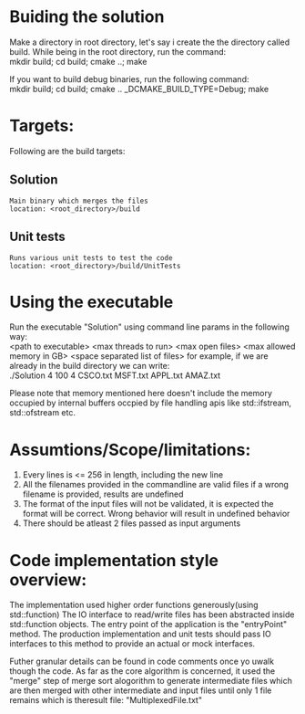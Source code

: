 # Buiding the solution
Make a directory in root directory, let's say i create the the directory called build.
While being in the root directory, run the command:<br>
mkdir build; cd build; cmake ..; make

If you want to build debug binaries, run the following command:<br>
mkdir build; cd build; cmake .. _DCMAKE_BUILD_TYPE=Debug; make

# Targets:
  Following are the build targets:
  ## Solution
    Main binary which merges the files
    location: <root_directory>/build
  ## Unit tests
    Runs various unit tests to test the code
    location: <root_directory>/build/UnitTests

# Using the executable
  Run the executable "Solution" using command line params in the following way:<br>
  \<path to executable\> \<max threads to run\> \<max open files\> \<max allowed memory in GB> \<space separated list of files\>
  for example, if we are already in the build directory we can write:<br>
  ./Solution 4 100 4 CSCO.txt MSFT.txt APPL.txt AMAZ.txt

  Please note that memory mentioned here doesn't include the memory occupied by internal buffers occpied by file handling apis
  like std::ifstream, std::ofstream etc.

# Assumtions/Scope/limitations:
  1. Every lines is <= 256 in length, including the new line
  2. All the filenames provided in the commandline are valid files
     if a wrong filename is provided, results are undefined
  3. The format of the input files will not be validated, it is expected the format will be correct. Wrong behavior will result in undefined behavior
  4. There should be atleast 2 files passed as input arguments 
   
# Code implementation style overview:
  The implementation used higher order functions generously(using std::function)
  The IO interface to read/write files has been abstracted inside std::function objects. The entry point of the application is the "entryPoint" method.
  The production implementation and unit tests should pass IO interfaces to this method to provide an actual or mock interfaces.

  Futher granular details can be found in code comments once yo uwalk though the code.
  As far as the core algorithm is concerned, it used the "merge" step of merge sort alogorithm to generate intermediate files which are then merged with other intermediate and input files until only 1 file remains which is theresult file: "MultiplexedFile.txt"